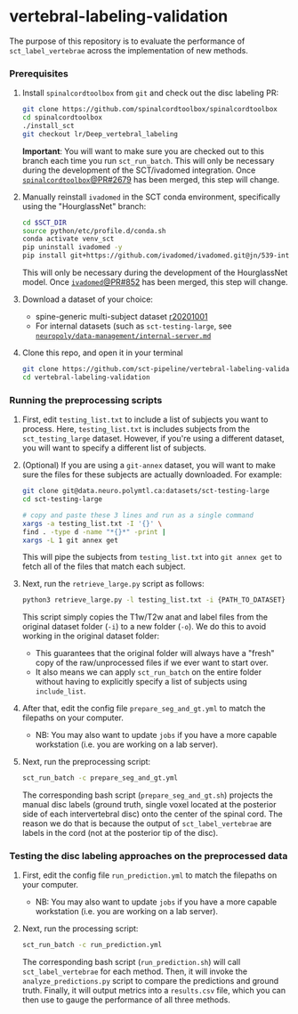 # vertebral-labeling-validation

The purpose of this repository is to evaluate the performance of `sct_label_vertebrae` across the implementation of new methods.

### Prerequisites

1. Install `spinalcordtoolbox` from `git` and check out the disc labeling PR:

    ```bash
    git clone https://github.com/spinalcordtoolbox/spinalcordtoolbox
    cd spinalcordtoolbox
    ./install_sct
    git checkout lr/Deep_vertebral_labeling
    ```
    
    **Important**: You will want to make sure you are checked out to this branch each time you run `sct_run_batch`. This will only be necessary during the development of the SCT/ivadomed integration. Once [`spinalcordtoolbox`@PR#2679](https://github.com/spinalcordtoolbox/spinalcordtoolbox/pull/2679) has been merged, this step will change.

2. Manually reinstall `ivadomed` in the SCT conda environment, specifically using the "HourglassNet" branch:

    ```bash
    cd $SCT_DIR
    source python/etc/profile.d/conda.sh
    conda activate venv_sct
    pip uninstall ivadomed -y
    pip install git+https://github.com/ivadomed/ivadomed.git@jn/539-intervertebral-disc-labeling-pose-estimation
    ```
    
    This will only be necessary during the development of the HourglassNet model. Once [`ivadomed`@PR#852](https://github.com/ivadomed/ivadomed/pull/852) has been merged, this step will change.

3. Download a dataset of your choice:

    - spine-generic multi-subject dataset [r20201001](https://github.com/spine-generic/data-multi-subject/releases/tag/r20201001)
    - For internal datasets (such as `sct-testing-large`, see [`neuropoly/data-management/internal-server.md`](https://github.com/neuropoly/data-management/blob/master/internal-server.md)

4. Clone this repo, and open it in your terminal

    ```bash
    git clone https://github.com/sct-pipeline/vertebral-labeling-validation
    cd vertebral-labeling-validation
    ```

### Running the preprocessing scripts

1. First, edit `testing_list.txt` to include a list of subjects you want to process. Here, `testing_list.txt` is includes subjects from the `sct_testing_large` dataset. However, if you're using a different dataset, you will want to specify a different list of subjects.

2. (Optional) If you are using a `git-annex` dataset, you will want to make sure the files for these subjects are actually downloaded. For example:

    ```bash
    git clone git@data.neuro.polymtl.ca:datasets/sct-testing-large  
    cd sct-testing-large
    
    # copy and paste these 3 lines and run as a single command
    xargs -a testing_list.txt -I '{}' \
    find . -type d -name "*{}*" -print | 
    xargs -L 1 git annex get
    ```
    
    This will pipe the subjects from `testing_list.txt` into `git annex get` to fetch all of the files that match each subject.

3. Next, run the `retrieve_large.py` script as follows:

    ```bash
    python3 retrieve_large.py -l testing_list.txt -i {PATH_TO_DATASET} -o {PATH_TO_STORE_RAW_TESTING_FILES}
    ```
    
    This script simply copies the T1w/T2w anat and label files from the original dataset folder (`-i`) to a new folder (`-o`). We do this to avoid working in the original dataset folder:

    - This guarantees that the original folder will always have a "fresh" copy of the raw/unprocessed files if we ever want to start over. 
    - It also means we can apply `sct_run_batch` on the entire folder without having to explicitly specify a list of subjects using `include_list`.

4. After that, edit the config file `prepare_seg_and_gt.yml` to match the filepaths on your computer.

    - NB: You may also want to update `jobs` if you have a more capable workstation (i.e. you are working on a lab server).

5. Next, run the preprocessing script:

    ```bash
    sct_run_batch -c prepare_seg_and_gt.yml
    ```

    The corresponding bash script (`prepare_seg_and_gt.sh`) projects the manual disc labels (ground truth, single voxel located at the posterior side of each intervertebral disc) onto the center of the spinal cord. The reason we do that is because the output of `sct_label_vertebrae` are labels in the cord (not at the posterior tip of the disc).

### Testing the disc labeling approaches on the preprocessed data

1. First, edit the config file `run_prediction.yml` to match the filepaths on your computer.

    - NB: You may also want to update `jobs` if you have a more capable workstation (i.e. you are working on a lab server).

2. Next, run the processing script:

    ```bash
    sct_run_batch -c run_prediction.yml
    ```
   
    The corresponding bash script (`run_prediction.sh`) will call `sct_label_vertebrae` for each method. Then, it will invoke the `analyze_predictions.py` script to compare the predictions and ground truth. Finally, it will output metrics into a `results.csv` file, which you can then use to gauge the performance of all three methods.